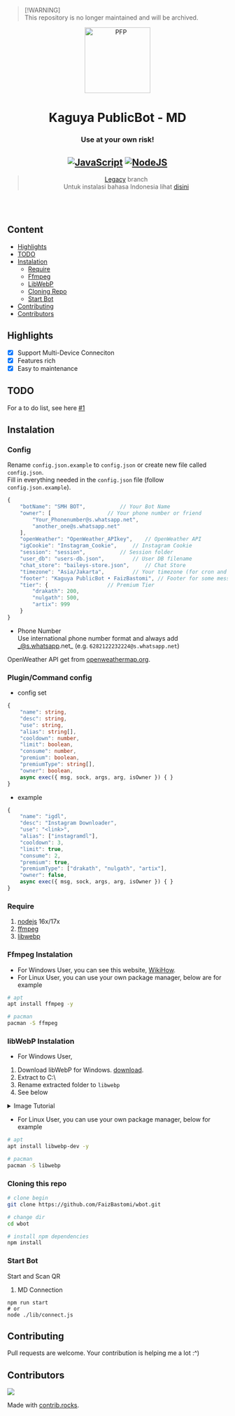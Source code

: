 > [!WARNING]\
> This repository is no longer maintained and will be archived.


<div align="center">

<img src="https://telegra.ph/file/fbe3160f0ad0e14abeeeb.jpg" width="150" height="150" border="0" alt="PFP">

# Kaguya PublicBot - MD
### Use at your own risk!

## [![JavaScript](https://img.shields.io/badge/JavaScript-d6cc0f?style=for-the-badge&logo=javascript&logoColor=white)](https://javascript.com) [![NodeJS](https://img.shields.io/badge/Node.js-43853D?style=for-the-badge&logo=node.js&logoColor=white)](https://nodejs.org/)

> [Legacy](https://github.com/FaizBastomi/wbot/tree/legacy) branch <br />
Untuk instalasi bahasa Indonesia lihat [disini](./ID.md)<br />

</div><br />
<br />

## Content
- [Highlights](#highlights)
- [TODO](#todo)
- [Instalation](#instalation)
    - [Require](#require)
    - [Ffmpeg](#ffmpeg-instalation)
    - [LibWebP](#libwebp-instalation)
    - [Cloning Repo](#cloning-this-repo)
    - [Start Bot](#start-bot)
- [Contributing](#contributing)
- [Contributors](#contributors)

## Highlights

- [x] Support Multi-Device Conneciton
- [x] Features rich
- [x] Easy to maintenance

## TODO
For a to do list, see here [#1](https://github.com/FaizBastomi/wbot/issues/1)

## Instalation
### Config
Rename `config.json.example` to `config.json` or create new file called `config.json`.<br />
Fill in everything needed in the `config.json` file (follow `config.json.example`).<br />
```ts
{
    "botName": "SMH BOT",			// Your Bot Name
    "owner": [					// Your phone number or friend
        "Your_Phonenumber@s.whatsapp.net",
        "another_one@s.whatsapp.net"
    ],
    "openWeather": "OpenWeather_APIkey",	// OpenWeather API
    "igCookie": "Instagram_Cookie",		// Instagram Cookie
    "session": "session",			// Session folder
    "user_db": "users-db.json",			// User DB filename
    "chat_store": "baileys-store.json",		// Chat Store
    "timezone": "Asia/Jakarta",			// Your timezone (for cron and moment-timezone)
    "footer": "Kaguya PublicBot • FaizBastomi",	// Footer for some message
    "tier": {					// Premium Tier
        "drakath": 200,
        "nulgath": 500,
        "artix": 999
    }
}
```
- Phone Number<br>
Use international phone number format and always add _@s.whatsapp.net_ (e.g. `6282122232224@s.whatsapp.net`)

OpenWeather API get from [openweathermap.org](https://openweathermap.org).

### Plugin/Command config
- config set
```ts
{
	"name": string,
	"desc": string,
	"use": string,
	"alias": string[],
	"cooldown": number,
	"limit": boolean,
	"consume": number,
	"premium": boolean,
	"premiumType": string[],
	"owner": boolean,
	async exec({ msg, sock, args, arg, isOwner }) { }
}
```
- example
```ts
{
	"name": "igdl",
	"desc": "Instagram Downloader",
	"use": "<link>",
	"alias": ["instagramdl"],
	"cooldown": 3,
	"limit": true,
	"consume": 2,
	"premium": true,
	"premiumType": ["drakath", "nulgath", "artix"],
	"owner": false,
	async exec({ msg, sock, args, arg, isOwner }) { }
}
```

### Require
1. [nodejs](https://nodejs.org/en/download) 16x/17x
2. [ffmpeg](https://ffmpeg.org)
3. [libwebp](https://developers.google.com/speed/webp/download)

### Ffmpeg Instalation
- For Windows User, you can see this website, [WikiHow](https://www.wikihow.com/Install-FFmpeg-on-Windows).<br />
- For Linux User, you can use your own package manager, below are for example

```bash
# apt
apt install ffmpeg -y

# pacman
pacman -S ffmpeg
```

### libWebP Instalation
- For Windows User, 
1. Download libWebP for Windows. [download](https://developers.google.com/speed/webp/download).
2. Extract to C:\
3. Rename extracted folder to `libwebp`
4. See below

<details>
<summary>Image Tutorial</summary>
    <ul>
    <li>Press <code>Windows Key + S</code> and find <code>Edit the system environment and variabels</code></li>
    <img src="./images/image_1.png">
    <li>Select <code>Environment Variabels...</code></li>
    <img src="./images/image_2.png">
    <li>On <b>User variabels</b>, select <code>Path</code> and click <code>Edit...</code></li>
    <img src="./images/image_3.png">
    <li>Then click <code>New</code></li>
    <img src="./images/image_4.png">
    <li>input this, <code>C:\libwebp\bin</code></li>
    <img src="./images/image_5.png">
    </ul>
</details>

- For Linux User, you can use your own package manager, below for example
```bash
# apt
apt install libwebp-dev -y

# pacman
pacman -S libwebp
```

### Cloning this repo
```bash
# clone begin
git clone https://github.com/FaizBastomi/wbot.git

# change dir
cd wbot

# install npm dependencies
npm install
```

### Start Bot
Start and Scan QR<br />
1. MD Connection
```
npm run start
# or
node ./lib/connect.js
```

## Contributing
Pull requests are welcome. Your contribution is helping me a lot :^)

## Contributors
<a href="https://github.com/FaizBastomi/wbot/graphs/contributors">
  <img src="https://contrib.rocks/image?repo=FaizBastomi/wbot" />
</a>

Made with [contrib.rocks](https://contrib.rocks).
